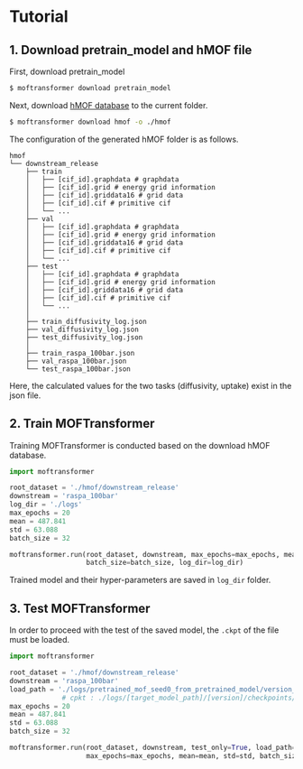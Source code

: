 # Tutorial
## 1. Download pretrain_model and hMOF file
First, download pretrain_model
```bash
$ moftransformer download pretrain_model
```

Next, download [hMOF database](https://figshare.com/articles/dataset/MOFTransformer/21155506) to the current folder.
```bash
$ moftransformer download hmof -o ./hmof 
```

The configuration of the generated hMOF folder is as follows.

    hmof
    └── downstream_release
        ├── train
        │   ├── [cif_id].graphdata # graphdata
        │   ├── [cif_id].grid # energy grid information
        │   ├── [cif_id].griddata16 # grid data
        │   ├── [cif_id].cif # primitive cif
        │   └── ...
        ├── val
        │   ├── [cif_id].graphdata # graphdata
        │   ├── [cif_id].grid # energy grid information
        │   ├── [cif_id].griddata16 # grid data
        │   ├── [cif_id].cif # primitive cif
        │   └── ...
        ├── test    
        │   ├── [cif_id].graphdata # graphdata
        │   ├── [cif_id].grid # energy grid information
        │   ├── [cif_id].griddata16 # grid data
        │   ├── [cif_id].cif # primitive cif
        │   └── ...
        │
        ├── train_diffusivity_log.json
        ├── val_diffusivity_log.json
        ├── test_diffusivity_log.json
        │
        ├── train_raspa_100bar.json
        ├── val_raspa_100bar.json
        └── test_raspa_100bar.json

Here, the calculated values for the two tasks (diffusivity, uptake) exist in the json file.

## 2. Train MOFTransformer
Training MOFTransformer is conducted based on the download hMOF database.

```python
import moftransformer

root_dataset = './hmof/downstream_release'
downstream = 'raspa_100bar'
log_dir = './logs'
max_epochs = 20
mean = 487.841
std = 63.088
batch_size = 32

moftransformer.run(root_dataset, downstream, max_epochs=max_epochs, mean=mean, std=std, 
                   batch_size=batch_size, log_dir=log_dir)
```
Trained model and their hyper-parameters are saved in `log_dir` folder.

## 3. Test MOFTransformer
In order to proceed with the test of the saved model, the `.ckpt` of the file must be loaded.


```python
import moftransformer

root_dataset = './hmof/downstream_release'
downstream = 'raspa_100bar'
load_path = './logs/pretrained_mof_seed0_from_pretrained_model/version_0/checkpoints/last.ckpt' 
             # cpkt : ./logs/[target_model_path]/[version]/checkpoints/[model].ckpt
max_epochs = 20
mean = 487.841
std = 63.088
batch_size = 32

moftransformer.run(root_dataset, downstream, test_only=True, load_path=load_path, 
                   max_epochs=max_epochs, mean=mean, std=std, batch_size=batch_size)
```